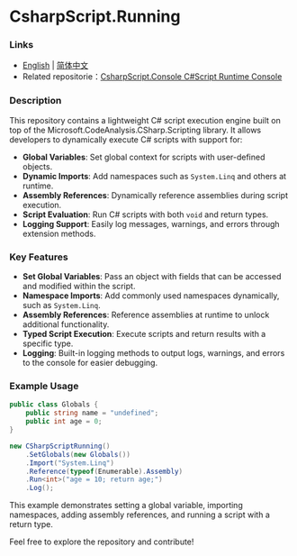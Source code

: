 # CsharpScript.Running
### Links
- [English](README.md) | [简体中文](README.zh.md) 
- Related repositorie：[CsharpScript.Console C#Script Runtime Console](https://github.com/xukonxe/CSharpScript.Console/tree/master)
### Description
This repository contains a lightweight C# script execution engine built on top of the Microsoft.CodeAnalysis.CSharp.Scripting library. It allows developers to dynamically execute C# scripts with support for:

- **Global Variables**: Set global context for scripts with user-defined objects.
- **Dynamic Imports**: Add namespaces such as `System.Linq` and others at runtime.
- **Assembly References**: Dynamically reference assemblies during script execution.
- **Script Evaluation**: Run C# scripts with both `void` and return types.
- **Logging Support**: Easily log messages, warnings, and errors through extension methods.

### Key Features
- **Set Global Variables**: Pass an object with fields that can be accessed and modified within the script.
- **Namespace Imports**: Add commonly used namespaces dynamically, such as `System.Linq`.
- **Assembly References**: Reference assemblies at runtime to unlock additional functionality.
- **Typed Script Execution**: Execute scripts and return results with a specific type.
- **Logging**: Built-in logging methods to output logs, warnings, and errors to the console for easier debugging.

### Example Usage

```csharp
public class Globals {
    public string name = "undefined";
    public int age = 0;
}

new CSharpScriptRunning()
    .SetGlobals(new Globals())
    .Import("System.Linq")
    .Reference(typeof(Enumerable).Assembly)
    .Run<int>("age = 10; return age;")
    .Log();
```

This example demonstrates setting a global variable, importing namespaces, adding assembly references, and running a script with a return type.

Feel free to explore the repository and contribute!

